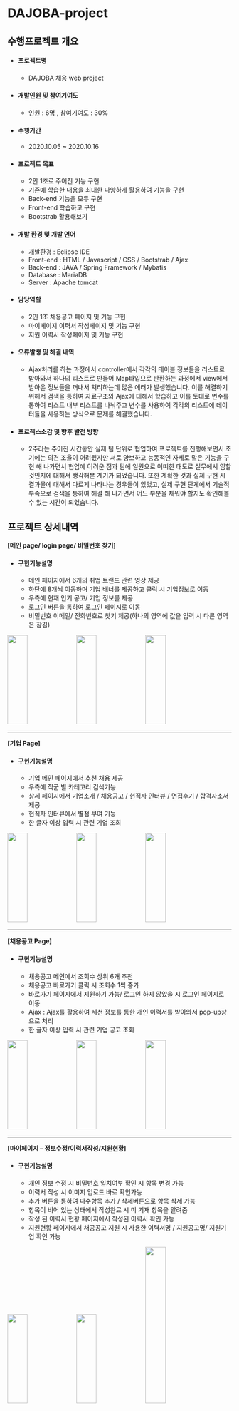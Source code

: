 # DAJOBA-project

## 수행프로젝트 개요 ## 

- #### 프로젝트명
   * DAJOBA 채용 web project
   
- #### 개발인원 및 참여기여도
   * 인원 : 6명 , 참여기여도 : 30%

- #### 수행기간
   * 2020.10.05 ~ 2020.10.16
   
- #### 프로젝트 목표
   * 2안 1조로 주어진 기능 구현
   * 기존에 학습한 내용을 최대한 다양하게 활용하여 기능을 구현
   * Back-end 기능을 모두 구현
   * Front-end 학습하고 구현
   * Bootstrab 활용해보기
   
- #### 개발 환경 및 개발 언어
   * 개발환경  : Eclipse IDE
   * Front-end : HTML / Javascript / CSS / Bootstrab / Ajax
   * Back-end  : JAVA / Spring Framework / Mybatis
   * Database  : MariaDB
   * Server    : Apache tomcat
   
- #### 담당역할
   * 2인 1조 채용공고 페이지 및 기능 구현
   * 마이페이지 이력서 작성페이지 및 기능 구현
   * 지원 이력서 작성페이지 및 기능 구현

- #### 오류발생 및 해결 내역
   * Ajax처리를 하는 과정에서 controller에서 각각의 테이블 정보들을 리스트로 받아와서 하나의 리스트로 만들어 Map타입으로 반환하는 과정에서 view에서 받아온 정보들을 꺼내서 처리하는데 많은 에러가 발생했습니다. 이를 해결하기 위해서 검색을 통하여 자료구조와 Ajax에 대해서 학습하고 이를 토대로 변수를 통하여 리스트 내부 리스트를 나눠주고 변수를 사용하여 각각의 리스트에 데이터들을 사용하는 방식으로 문제를 해결했습니다.   
   
- #### 프로젝스소감 및 향후 발전 방향
   * 2주라는 주어진 시간동안 실제 팀 단위로 협업하여 프로젝트를 진행해보면서 초기에는 의견 조율이 어려웠지만 서로 양보하고 능동적인 자세로 맡은 기능을 구현 해 나가면서 협업에 어려운 점과 팀에 일원으로 어떠한 태도로 실무에서 임할 것인지에 대해서 생각해본 계기가 되었습니다. 
 또한 계획한 것과 실제 구현 시 결과물에 대해서 다르게 나타나는 경우들이 있었고, 실제 구현 단계에서 기술적 부족으로 검색을 통하여 해결 해 나가면서 어느 부분을 채워야 할지도 확인해볼 수 있는 시간이 되었습니다.
     
## 프로젝트 상세내역  ##  
**[메인 page/ login page/ 비밀번호 찾기]**  
- #### 구현기능설명
  * 메인 페이지에서 6개의 취업 트랜드 관련 영상 제공
  * 하단에 8개씩 이동하며 기업 배너를 제공하고 클릭 시 기업정보로 이동
  * 우측에 현재 인기 공고/ 기업 정보를 제공
  * 로그인 버튼을 통하여 로그인 페이지로 이동
  * 비밀번호 이메일/ 전화번호로 찾기 제공(하나의 영역에 값을 입력 시 다른 영역은 잠김)
<div>
  <img src="https://user-images.githubusercontent.com/72076023/101980288-ad527780-3ca7-11eb-9ae9-0880797e633f.png" width="30%" height="200px"> </img>
  <img src="https://user-images.githubusercontent.com/72076023/101980294-afb4d180-3ca7-11eb-882e-3fe98562d137.png" width="30%" height="200px"> </img>
  <img src="https://user-images.githubusercontent.com/72076023/101980287-ad527780-3ca7-11eb-8e2c-648458e7f3c0.png" width="30%" height="200px"> </img>
</div>


--------------------------
**[기업 Page]**  
- #### 구현기능설명
  * 기업 메인 페이지에서 추천 채용 제공
  * 우측에 직군 별 카테고리 검색기능
  * 상세 페이지에서 기업소개 / 채용공고 / 현직자 인터뷰 / 면접후기 / 합격자소서 제공
  * 현직자 인터뷰에서 별점 부여 기능
  * 한 글자 이상 입력 시 관련 기업 조회
<div>
  <img src="https://user-images.githubusercontent.com/72076023/101980290-ae83a480-3ca7-11eb-9dd3-07ff6e0dc5c5.png" width="30%" height="200px"> </img>
  <img src="https://user-images.githubusercontent.com/72076023/101980292-af1c3b00-3ca7-11eb-949b-65383dbab86a.png" width="30%" height="200px"> </img>
  <img src="https://user-images.githubusercontent.com/72076023/101980291-af1c3b00-3ca7-11eb-986d-962f2070b492.png" width="30%" height="200px"> </img>
</div>

--------------------------
**[채용공고 Page]**  
- #### 구현기능설명
  * 채용공고 메인에서 조회수 상위 6개 추천
  * 채용공고 바로가기 클릭 시 조회수 1씩 증가
  * 바로가기 페이지에서 지원하기 가능/ 로그인 하지 않았을 시 로그인 페이지로 이동
  * Ajax : Ajax를 활용하여 세션 정보를 통한 개인 이력서를 받아와서 pop-up창으로 처리
  * 한 글자 이상 입력 시 관련 기업 공고 조회
<div>
  <img src="https://user-images.githubusercontent.com/72076023/101980298-b0e5fe80-3ca7-11eb-8b15-7608fc2418ca.png" width="30%" height="200px"> </img>
  <img src="https://user-images.githubusercontent.com/72076023/101980286-acb9e100-3ca7-11eb-9555-73a80eb52da7.png" width="30%" height="200px"> </img>
  <img src="https://user-images.githubusercontent.com/72076023/101980285-acb9e100-3ca7-11eb-9266-35f33e980216.png" width="30%" height="200px"> </img>
</div>

--------------------------
**[마이페이지 – 정보수정/이력서작성/지원현황]**  
- #### 구현기능설명
  * 개인 정보 수정 시 비밀번호 일치여부 확인 시 항목 변경 가능
  * 이력서 작성 시 이미지 업로드 바로 확인가능
  * 추가 버튼을 통하여 다수항목 추가 / 삭제버튼으로 항목 삭제 가능
  * 항목이 비어 있는 상태에서 작성완료 시 미 기재 항목을 알려줌
  * 작성 된 이력서 현황 페이지에서 작성된 이력서 확인 가능
  * 지원현황 페이지에서 채공공고 지원 시 사용한 이력서명 / 지원공고명/ 지원기업 확인 가능
<div>
    <img src="https://user-images.githubusercontent.com/72076023/101980293-afb4d180-3ca7-11eb-8c0e-754b8d9ea62d.png" width="30%" height="200px"> </img>
    <img src="https://user-images.githubusercontent.com/72076023/101980295-b04d6800-3ca7-11eb-98b0-0f8fba92e8c1.png" width="30%" height="200px"> </img>
    <img src="https://user-images.githubusercontent.com/72076023/101980297-b0e5fe80-3ca7-11eb-813c-3d5545c400fc.png" width="30%"> </img>
</div>
<div>
  <img src="https://user-images.githubusercontent.com/72076023/101980283-ab88b400-3ca7-11eb-8a3e-0c45f86725a8.png" width="45%" height="400px"> </img>
  <img src="https://user-images.githubusercontent.com/72076023/101980284-ac214a80-3ca7-11eb-957b-956cb4275631.png" width="45%" height="400px"> </img>
</div>
  

--------------------------
**[커뮤니티 page]**  
- #### 구현기능설명
  * 제목을 통하여 상세 내역보기
  * 상세내역을 볼 시 조회수 1씩 증가
  * 게시글 수정/ 삭제 시 세션 정보를 통하여 본인 확인
  * 로그인 시 댓글 작성 가능
  
<div>
  <img src="https://user-images.githubusercontent.com/72076023/101980289-adeb0e00-3ca7-11eb-8608-2942283bf7d7.png"> </img>
</div>

